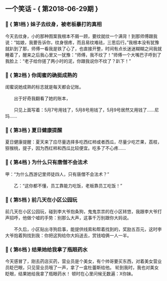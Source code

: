 ## 一个笑话 - { 第2018-06-29期 }
</hr>

### :jack_o_lantern: { 第1档 } 妹子去纹身，被老板暴打的真相
今天去纹身，小的那种图案我根本不屑一顾，要纹就纹一个满背！到那师傅跟我说：“姑娘，我要告诉你，纹身很疼，而且易纹难祛，三思后行。”我根本没有犹豫就趴到了那，师傅一看我是铁了心了，也直接开整，时间有点长迷迷糊糊之间我就睡着了，醒来之后我心里又一犹豫：“师傅，我不纹了！”师傅一个大嘴巴子呼到了我脸上：“老子给你搓了两小时的泥，你跟我说你不纹了？趴下！”


### :jack_o_lantern: { 第2档 } 你闺蜜的确挺成熟的
闺蜜说她成熟的标志就是每天都会记账。<br/><br/>　　出于好奇我翻看了她的账本，<br/><br/>　　只见上面写着：5月7号用钱了，5月8号用钱了，5月9号居然又用钱了……尼玛……


### :jack_o_lantern: { 第3档 } 夏日健康提醒
夏日健康提醒：夏天来了应尽量选择多吃西红柿或者西瓜，尽量少吃芒果，荔枝，猕猴桃，提子，因为西红柿和西瓜比较便宜。吃多了不心疼……


### :jack_o_lantern: { 第4档 } 为什么只有唐僧不会法术
甲：“为什么西游记里师徒四人，只有唐僧不会法术？”<br/><br/>　　乙：“这你都不懂，员工靠能力吃饭，老板靠员工吃饭！”


### :jack_o_lantern: { 第5档 } 前几天在小区公园玩
前几天在小区公园玩，碰到李大爷抱条狗，鬼鬼祟祟的在小区转悠，我跟李大爷打声招呼，他做个嘘的手势：别那么大声，这事千万别跟你大妈说。<br/><br/>　　不久后，小区贴出寻狗启事，能提供线索和帮着找到的，奖励五百元，这时李大爷抱着狗找到我：你把这狗给你大妈送去，赏钱咱俩一人一半。


### :jack_o_lantern: { 第6档 } 结果她给我拿了瓶眼药水
今天感冒了，刚去药店买药，营业员是个美女，有个帅哥要买东西，对着美女营业员眨巴眼，只见营业员哦了一声，拿了一盒杜蕾斯给他。 轮到我时，我也对美女眨眼，结果她给我拿了瓶眼药水！ 顿时在心里问候无数遍：X你妹。

